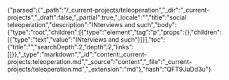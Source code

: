 {"parsed":{"_path":"/_current-projects/teleoperation","_dir":"_current-projects","_draft":false,"_partial":true,"_locale":"","title":"social teleoperation","description":"INterviews and such","body":{"type":"root","children":[{"type":"element","tag":"p","props":{},"children":[{"type":"text","value":"INterviews and such"}]}],"toc":{"title":"","searchDepth":2,"depth":2,"links":[]}},"_type":"markdown","_id":"content:_current-projects:teleoperation.md","_source":"content","_file":"_current-projects/teleoperation.md","_extension":"md"},"hash":"QFT9JuDd3u"}